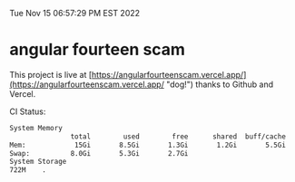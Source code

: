 Tue Nov 15 06:57:29 PM EST 2022

# angular fourteen scam


This project is live at [https://angularfourteenscam.vercel.app/](https://angularfourteenscam.vercel.app/ "dog!") thanks to Github and Vercel.

CI Status: 

```bash
System Memory
               total        used        free      shared  buff/cache   available
Mem:            15Gi       8.5Gi       1.3Gi       1.2Gi       5.5Gi       5.2Gi
Swap:          8.0Gi       5.3Gi       2.7Gi
System Storage
722M	.
